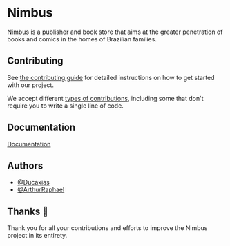 
# Nimbus

Nimbus is a publisher and book store that aims at the greater penetration of books and comics in the homes of Brazilian families.


## Contributing

See [the contributing guide](https://#) for detailed instructions on how to get started with our project.

We accept different [types of contributions](https://#), including some that don't require you to write a single line of code.
## Documentation

[Documentation](https://docs.google.com/document/d/1z3x-5RzpLgsdLIsluvsKhqx7sBhiem7AWxD0C12MvaI/edit?usp=sharing)


## Authors

- [@Ducaxias](https://www.github.com/Ducaxias)
- [@ArthurRaphael](https://github.com/ArthurRaphael)


## Thanks 💜

Thank you for all your contributions and efforts to improve the Nimbus project in its entirety.
